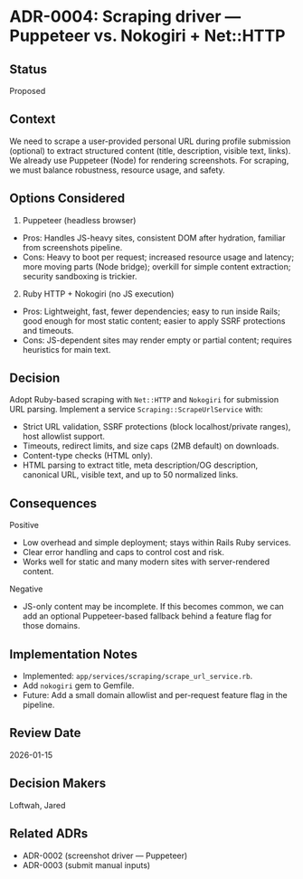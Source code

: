 # ADR-0004: Scraping driver — Puppeteer vs. Nokogiri + Net::HTTP

## Status

Proposed

## Context

We need to scrape a user-provided personal URL during profile submission (optional) to extract
structured content (title, description, visible text, links). We already use Puppeteer (Node) for
rendering screenshots. For scraping, we must balance robustness, resource usage, and safety.

## Options Considered

1. Puppeteer (headless browser)

- Pros: Handles JS-heavy sites, consistent DOM after hydration, familiar from screenshots pipeline.
- Cons: Heavy to boot per request; increased resource usage and latency; more moving parts (Node
  bridge); overkill for simple content extraction; security sandboxing is trickier.

2. Ruby HTTP + Nokogiri (no JS execution)

- Pros: Lightweight, fast, fewer dependencies; easy to run inside Rails; good enough for most static
  content; easier to apply SSRF protections and timeouts.
- Cons: JS-dependent sites may render empty or partial content; requires heuristics for main text.

## Decision

Adopt Ruby-based scraping with `Net::HTTP` and `Nokogiri` for submission URL parsing. Implement a
service `Scraping::ScrapeUrlService` with:

- Strict URL validation, SSRF protections (block localhost/private ranges), host allowlist support.
- Timeouts, redirect limits, and size caps (2MB default) on downloads.
- Content-type checks (HTML only).
- HTML parsing to extract title, meta description/OG description, canonical URL, visible text, and
  up to 50 normalized links.

## Consequences

Positive

- Low overhead and simple deployment; stays within Rails Ruby services.
- Clear error handling and caps to control cost and risk.
- Works well for static and many modern sites with server-rendered content.

Negative

- JS-only content may be incomplete. If this becomes common, we can add an optional Puppeteer-based
  fallback behind a feature flag for those domains.

## Implementation Notes

- Implemented: `app/services/scraping/scrape_url_service.rb`.
- Add `nokogiri` gem to Gemfile.
- Future: Add a small domain allowlist and per-request feature flag in the pipeline.

## Review Date

2026-01-15

## Decision Makers

Loftwah, Jared

## Related ADRs

- ADR-0002 (screenshot driver — Puppeteer)
- ADR-0003 (submit manual inputs)
